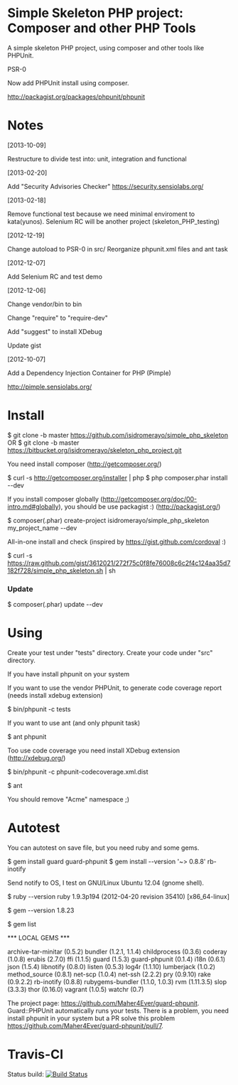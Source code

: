 Simple Skeleton PHP project: Composer and other PHP Tools
=========================================================

A simple skeleton PHP project, using composer and other tools like PHPUnit.

PSR-0

Now add PHPUnit install using composer.

http://packagist.org/packages/phpunit/phpunit

Notes
=====
[2013-10-09]

Restructure to divide test into: unit, integration and functional

[2013-02-20]

Add "Security Advisories Checker" https://security.sensiolabs.org/

[2013-02-18]

Remove functional test because we need minimal enviroment to kata(yunos).
Selenium RC will be another project (skeleton_PHP_testing)

[2012-12-19]

Change autoload to PSR-0 in src/
Reorganize phpunit.xml files and ant task

[2012-12-07]

Add Selenium RC and test demo

[2012-12-06] 

Change vendor/bin to bin

Change "require" to "require-dev"

Add "suggest" to install XDebug

Update gist

[2012-10-07] 

Add a  Dependency Injection Container for PHP (Pimple)

http://pimple.sensiolabs.org/

Install
=======

$ git clone -b master https://github.com/isidromerayo/simple_php_skeleton
OR
$ git clone -b master https://bitbucket.org/isidromerayo/skeleton_php_project.git

You need install composer (http://getcomposer.org/)

$ curl -s http://getcomposer.org/installer | php
$ php composer.phar install --dev

If you install composer globally (http://getcomposer.org/doc/00-intro.md#globally),
you should be use packagist :) (http://packagist.org/)

$ composer(.phar) create-project isidromerayo/simple_php_skeleton my_project_name --dev

All-in-one install and check (inspired by https://gist.github.com/cordoval :)

$ curl -s https://raw.github.com/gist/3612021/272f75c0f8fe76008c6c2f4c124aa35d7182f728/simple_php_skeleton.sh | sh

### Update

$ composer(.phar) update --dev

Using
=====

Create your test under "tests" directory.
Create your code under "src" directory.

If you have install phpunit on your system

If you want to use the vendor PHPUnit, to generate code coverage report (needs install xdebug extension)

$ bin/phpunit -c tests

If you want to use ant (and only phpunit task)

$ ant phpunit

Too use code coverage you need install XDebug extension (http://xdebug.org/)

$ bin/phpunit -c phpunit-codecoverage.xml.dist

$ ant 

You should remove "Acme" namespace ;)

Autotest
========

You can autotest on save file, but you need ruby and some gems.

$ gem install guard guard-phpunit
$ gem install --version '~> 0.8.8' rb-inotify

Send notify to OS, I test on GNU/Linux Ubuntu 12.04 (gnome shell).

$ ruby --version
ruby 1.9.3p194 (2012-04-20 revision 35410) [x86_64-linux]

$ gem --version
1.8.23

$ gem list

*** LOCAL GEMS ***

archive-tar-minitar (0.5.2)
bundler (1.2.1, 1.1.4)
childprocess (0.3.6)
coderay (1.0.8)
erubis (2.7.0)
ffi (1.1.5)
guard (1.5.3)
guard-phpunit (0.1.4)
i18n (0.6.1)
json (1.5.4)
libnotify (0.8.0)
listen (0.5.3)
log4r (1.1.10)
lumberjack (1.0.2)
method_source (0.8.1)
net-scp (1.0.4)
net-ssh (2.2.2)
pry (0.9.10)
rake (0.9.2.2)
rb-inotify (0.8.8)
rubygems-bundler (1.1.0, 1.0.3)
rvm (1.11.3.5)
slop (3.3.3)
thor (0.16.0)
vagrant (1.0.5)
watchr (0.7)


The project page: https://github.com/Maher4Ever/guard-phpunit. Guard::PHPUnit automatically runs your tests.
There is a problem, you need install phpunit in your system but a PR solve this problem https://github.com/Maher4Ever/guard-phpunit/pull/7.


Travis-CI
=========

Status build: [![Build Status](https://secure.travis-ci.org/isidromerayo/simple_php_skeleton.png)](http://travis-ci.org/isidromerayo/simple_php_skeleton)
